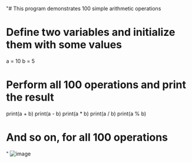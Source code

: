 "# This program demonstrates 100 simple arithmetic operations

# Define two variables and initialize them with some values
a = 10
b = 5

# Perform all 100 operations and print the result
print(a + b)
print(a - b)
print(a * b)
print(a / b)
print(a % b)

# And so on, for all 100 operations
"
![image](https://user-images.githubusercontent.com/117513310/208026662-1715eeb9-9970-4d82-8d97-8f5b5804d0a5.png)
